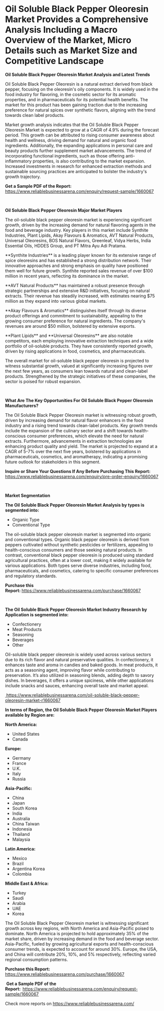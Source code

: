 <p><h1>Oil Soluble Black Pepper Oleoresin Market Provides a Comprehensive Analysis Including a Macro Overview of the Market, Micro Details such as Market Size and Competitive Landscape</h1></p><p><strong>Oil Soluble Black Pepper Oleoresin Market Analysis and Latest Trends</strong></p>
<p><p>Oil Soluble Black Pepper Oleoresin is a natural extract derived from black pepper, focusing on the oleoresin's oily components. It is widely used in the food industry for flavoring, in the cosmetic sector for its aromatic properties, and in pharmaceuticals for its potential health benefits. The market for this product has been gaining traction due to the increasing preference for natural spices over synthetic flavors, aligning with the trend towards clean label products.</p><p>Market growth analysis indicates that the Oil Soluble Black Pepper Oleoresin Market is expected to grow at a CAGR of 4.9% during the forecast period. This growth can be attributed to rising consumer awareness about health and wellness, driving demand for natural and organic food ingredients. Additionally, the expanding applications in personal care and beauty products further supplement market advancements. The trend of incorporating functional ingredients, such as those offering anti-inflammatory properties, is also contributing to the market expansion. Increased investments in research for enhanced extraction methods and sustainable sourcing practices are anticipated to bolster the industry's growth trajectory.</p></p>
<p><strong>Get a Sample PDF of the Report:&nbsp;</strong> <a href="https://www.reliablebusinessarena.com/enquiry/request-sample/1660067?utm_campaign=1912&utm_medium=2&utm_source=Github&utm_content=ia&utm_term=17012025&utm_id=oil-soluble-black-pepper-oleoresin">https://www.reliablebusinessarena.com/enquiry/request-sample/1660067</a></p>
<p>&nbsp;</p>
<p><strong>Oil Soluble Black Pepper Oleoresin Major Market Players</strong></p>
<p><p>The oil-soluble black pepper oleoresin market is experiencing significant growth, driven by the increasing demand for natural flavoring agents in the food and beverage industry. Key players in this market include Synthite Industries, Plant Lipids, Akay Flavours & Aromatics, AVT Natural Products, Universal Oleoresins, BOS Natural Flavors, Greenleaf, Vidya Herbs, India Essential Oils, HDDES Group, and PT Mitra Ayu Adi Pratama.</p><p>**Synthite Industries** is a leading player known for its extensive range of spice oleoresins and has established a strong distribution network. Their innovative approaches and strong emphasis on quality have positioned them well for future growth. Synthite reported sales revenue of over $100 million in recent years, reflecting its dominance in the market.</p><p>**AVT Natural Products** has maintained a robust presence through strategic partnerships and extensive R&D initiatives, focusing on natural extracts. Their revenue has steadily increased, with estimates nearing $75 million as they expand into various global markets.</p><p>**Akay Flavours & Aromatics** distinguishes itself through its diverse product offerings and commitment to sustainability, appealing to the growing consumer preference for natural ingredients. The company's revenues are around $50 million, bolstered by extensive exports.</p><p>**Plant Lipids** and **Universal Oleoresins** are also notable competitors, each employing innovative extraction techniques and a wide portfolio of oil-soluble products. They have consistently reported growth, driven by rising applications in food, cosmetics, and pharmaceuticals.</p><p>The overall market for oil-soluble black pepper oleoresin is projected to witness substantial growth, valued at significantly increasing figures over the next few years, as consumers lean towards natural and clean-label products. Strengthened by the strategic initiatives of these companies, the sector is poised for robust expansion.</p></p>
<p>&nbsp;</p>
<p><strong>What Are The Key Opportunities For Oil Soluble Black Pepper Oleoresin Manufacturers?</strong></p>
<p><p>The Oil Soluble Black Pepper Oleoresin market is witnessing robust growth, driven by increasing demand for natural flavor enhancers in the food industry and a rising trend towards clean-label products. Key growth trends include the expansion of the culinary sector and a shift towards health-conscious consumer preferences, which elevate the need for natural extracts. Furthermore, advancements in extraction technologies are enhancing product quality and yield. The market is projected to expand at a CAGR of 5-7% over the next five years, bolstered by applications in pharmaceuticals, cosmetics, and aromatherapy, indicating a promising future outlook for stakeholders in this segment. </p></p>
<p><strong>Inquire or Share Your Questions If Any Before Purchasing This Report:</strong> <a href="https://www.reliablebusinessarena.com/enquiry/pre-order-enquiry/1660067?utm_campaign=1912&utm_medium=2&utm_source=Github&utm_content=ia&utm_term=17012025&utm_id=oil-soluble-black-pepper-oleoresin">https://www.reliablebusinessarena.com/enquiry/pre-order-enquiry/1660067</a></p>
<p>&nbsp;</p>
<p><strong>Market Segmentation</strong></p>
<p><strong>The Oil Soluble Black Pepper Oleoresin Market Analysis by types is segmented into:</strong></p>
<p><ul><li>Organic Type</li><li>Conventional Type</li></ul></p>
<p><p>The oil-soluble black pepper oleoresin market is segmented into organic and conventional types. Organic black pepper oleoresin is derived from peppers cultivated without synthetic pesticides or fertilizers, appealing to health-conscious consumers and those seeking natural products. In contrast, conventional black pepper oleoresin is produced using standard agricultural practices, often at a lower cost, making it widely available for various applications. Both types serve diverse industries, including food, pharmaceuticals, and cosmetics, catering to specific consumer preferences and regulatory standards.</p></p>
<p><strong>Purchase this Report:&nbsp;</strong><a href="https://www.reliablebusinessarena.com/purchase/1660067?utm_campaign=1912&utm_medium=2&utm_source=Github&utm_content=ia&utm_term=17012025&utm_id=oil-soluble-black-pepper-oleoresin">https://www.reliablebusinessarena.com/purchase/1660067</a></p>
<p>&nbsp;</p>
<p><strong>The Oil Soluble Black Pepper Oleoresin Market Industry Research by Application is segmented into:</strong></p>
<p><ul><li>Confectionery</li><li>Meat Products</li><li>Seasoning</li><li>Beverages</li><li>Other</li></ul></p>
<p><p>Oil-soluble black pepper oleoresin is widely used across various sectors due to its rich flavor and natural preservative qualities. In confectionery, it enhances taste and aroma in candies and baked goods. In meat products, it acts as a seasoning agent, improving flavor while contributing to preservation. It’s also utilized in seasoning blends, adding depth to savory dishes. In beverages, it offers a unique spiciness, while other applications include snacks and sauces, enhancing overall taste and market appeal.</p></p>
<p><a href="https://www.reliablebusinessarena.com/oil-soluble-black-pepper-oleoresin-market-r1660067?utm_campaign=1912&utm_medium=2&utm_source=Github&utm_content=ia&utm_term=17012025&utm_id=oil-soluble-black-pepper-oleoresin">&nbsp;https://www.reliablebusinessarena.com/oil-soluble-black-pepper-oleoresin-market-r1660067</a></p>
<p><strong>In terms of Region, the Oil Soluble Black Pepper Oleoresin Market Players available by Region are:</strong></p>
<p>
    <p> <strong> North America: </strong>
        <ul>
            <li>United States</li>
            <li>Canada</li>
        </ul>
        </p> 
    <p> <strong> Europe: </strong>
        <ul>
            <li>Germany</li>
            <li>France</li>
            <li>U.K.</li>
            <li>Italy</li>
            <li>Russia</li>
        </ul>
        </p> 
    <p> <strong> Asia-Pacific: </strong>
        <ul>
            <li>China</li>
            <li>Japan</li>
            <li>South Korea</li>
            <li>India</li>
            <li>Australia</li>
            <li>China Taiwan</li>
            <li>Indonesia</li>
            <li>Thailand</li>
            <li>Malaysia</li>
        </ul>
        </p> 
    <p> <strong> Latin America: </strong>
        <ul>
            <li>Mexico</li>
            <li>Brazil</li>
            <li>Argentina Korea</li>
            <li>Colombia</li>
        </ul>
        </p> 
    <p> <strong> Middle East & Africa: </strong>
        <ul>
            <li>Turkey</li>
            <li>Saudi</li>
            <li>Arabia</li>
            <li>UAE</li>
            <li>Korea</li>
        </ul>
    </p>
    </p>
<p><p>The Oil Soluble Black Pepper Oleoresin market is witnessing significant growth across key regions, with North America and Asia-Pacific poised to dominate. North America is projected to hold approximately 35% of the market share, driven by increasing demand in the food and beverage sector. Asia-Pacific, fueled by growing agricultural exports and health-conscious consumer trends, is expected to account for around 30%. Europe, the USA, and China will contribute 20%, 10%, and 5% respectively, reflecting varied regional consumption patterns.</p></p>
<p><strong>Purchase this Report: </strong><a href="https://www.reliablebusinessarena.com/purchase/1660067?utm_campaign=1912&utm_medium=2&utm_source=Github&utm_content=ia&utm_term=17012025&utm_id=oil-soluble-black-pepper-oleoresin">https://www.reliablebusinessarena.com/purchase/1660067</a></p>
<p>&nbsp;<strong>Get a Sample PDF of the Report:&nbsp;&nbsp;</strong><a href="https://www.reliablebusinessarena.com/enquiry/request-sample/1660067?utm_campaign=1912&utm_medium=2&utm_source=Github&utm_content=ia&utm_term=17012025&utm_id=oil-soluble-black-pepper-oleoresin">https://www.reliablebusinessarena.com/enquiry/request-sample/1660067</a></p>
<p><strong></strong></p>
<p>Check more reports on <a href="https://www.reliablebusinessarena.com/?utm_campaign=1912&utm_medium=2&utm_source=Github&utm_content=ia&utm_term=17012025&utm_id=oil-soluble-black-pepper-oleoresin">https://www.reliablebusinessarena.com/</a></p>